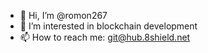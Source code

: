 - 👋 Hi, I’m @romon267
- 👀 I’m interested in blockchain development
- 📫 How to reach me: git@hub.8shield.net

<!---
romon267/romon267 is a ✨ special ✨ repository because its `README.md` (this file) appears on your GitHub profile.
You can click the Preview link to take a look at your changes.
--->
